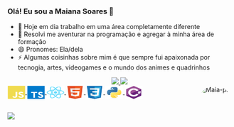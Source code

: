 ### Olá! Eu sou a Maiana Soares 🌻

- 🔭 Hoje em dia trabalho em uma área completamente diferente
- 🌱 Resolvi me aventurar na programação e agregar à minha área de formação
- 😄 Pronomes: Ela/dela
- ⚡ Algumas coisinhas sobre mim é que sempre fui apaixonada por tecnogia, artes, videogames e o mundo dos animes e quadrinhos 

<div align="center">
  <a href="https://github.com/MaiaNyix">
  <img height="180em" src="https://github-readme-stats.vercel.app/api?username=maianyix&show_icons=true&theme=cobalt&include_all_commits=true&count_private=true"/>
  <img height="130em" src="https://github-readme-stats.vercel.app/api/top-langs/?username=maianyix&layout=compact&langs_count=7&theme=cobalt"/>
</div>
  
  <div>
  <img align="center" alt="Rafa-Js" height="30" width="40" src="https://raw.githubusercontent.com/devicons/devicon/master/icons/javascript/javascript-plain.svg">
  <img align="center" alt="Rafa-Ts" height="30" width="40" src="https://raw.githubusercontent.com/devicons/devicon/master/icons/typescript/typescript-plain.svg">
  <img align="center" alt="Rafa-React" height="30" width="40" src="https://raw.githubusercontent.com/devicons/devicon/master/icons/react/react-original.svg">
  <img align="center" alt="Rafa-HTML" height="30" width="40" src="https://raw.githubusercontent.com/devicons/devicon/master/icons/html5/html5-original.svg">
  <img align="center" alt="Rafa-CSS" height="30" width="40" src="https://raw.githubusercontent.com/devicons/devicon/master/icons/css3/css3-original.svg">
  <img align="center" alt="Rafa-Python" height="30" width="40" src="https://raw.githubusercontent.com/devicons/devicon/master/icons/python/python-original.svg">
  <img align="center" alt="Rafa-Csharp" height="30" width="40" src="https://raw.githubusercontent.com/devicons/devicon/master/icons/csharp/csharp-original.svg">
  <img align="right" alt="Maia-pic" height="150" style="border-radius:50px;" src="https://cdn.discordapp.com/attachments/859913433398640710/899174987167068210/download20210803163115.png">
  </div>
  
  ##
  
  <div> 
 	<a href="https://www.twitch.tv/xmaiya" target="_blank"><img src="https://img.shields.io/badge/Twitch-9146FF?style=for-the-badge&logo=twitch&logoColor=white" target="_blank"></a>
   </div>

